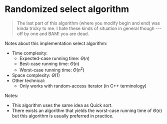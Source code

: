 # Randomized select algorithm
> The last part of this algorithm (where you modify begin and end) was kinda tricky to me. I hate these kinds of situation in general though --- off by one and BAM! you are dead.

Notes about this implementation select algorithm:
* Time complexity:
    * Expected-case running time: $\Theta(n)$
    * Best-case running time: $\Theta(n)$
    * Worst-case running time: $\Theta(n^2)$
* Space complexity: $\Theta(1)$
* Other technical:
    * Only works with random-access iterator (in C++ terminology)

Notes:
* This algorithm uses the same idea as Quick sort.
* There exists an algorithm that yields the worst-case running time of $\Theta(n)$ but this algorithm is usually preferred in practice.